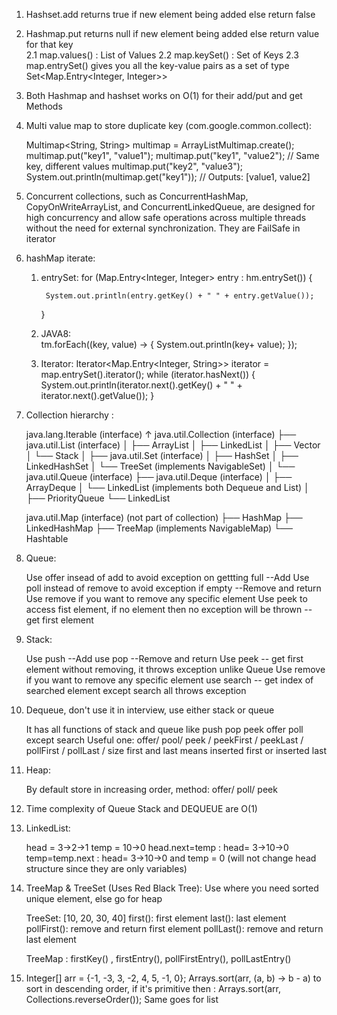 1. Hashset.add returns true if new element being added else return false

2. Hashmap.put returns null if new element being added else return value for that key  
2.1 map.values() : List of Values 
2.2 map.keySet() : Set of Keys
2.3 map.entrySet() gives you all the key-value pairs as a set of type Set<Map.Entry<Integer, Integer>>

3. Both Hashmap and hashset works on O(1) for their add/put and get Methods

4. Multi value map to store duplicate key (com.google.common.collect):

    Multimap<String, String> multimap = ArrayListMultimap.create();
    multimap.put("key1", "value1");
    multimap.put("key1", "value2");  // Same key, different values
    multimap.put("key2", "value3");
    System.out.println(multimap.get("key1"));  // Outputs: [value1, value2]

5. Concurrent collections, such as ConcurrentHashMap, CopyOnWriteArrayList, and ConcurrentLinkedQueue,
are designed for high concurrency and allow safe operations across multiple threads without the need for
external synchronization. They are FailSafe in iterator

6. hashMap iterate:

    1. entrySet:
        for (Map.Entry<Integer, Integer> entry : hm.entrySet()) {

            System.out.println(entry.getKey() + " " + entry.getValue());
        }
    2.  JAVA8:    
        tm.forEach((key, value) -> {
            System.out.println(key+ value);
        });
   3. Iterator: 
      Iterator<Map.Entry<Integer, String>> iterator = map.entrySet().iterator();
      while (iterator.hasNext()) {
       System.out.println(iterator.next().getKey() + " " + iterator.next().getValue());
      }

7. Collection hierarchy :

    java.lang.Iterable (interface)
    ↑
    java.util.Collection (interface)
    ├── java.util.List (interface)
    │     ├── ArrayList
    │     ├── LinkedList
    │     ├── Vector
    │     └── Stack
    │
    ├── java.util.Set (interface)
    │     ├── HashSet
    │     ├── LinkedHashSet
    │     └── TreeSet (implements NavigableSet)
    │
    └── java.util.Queue (interface)
    ├── java.util.Deque (interface)
    │     ├── ArrayDeque
    │     └── LinkedList (implements both Dequeue and List)
    │
    ├── PriorityQueue
    └── LinkedList


    java.util.Map (interface) (not part of collection)
    ├── HashMap
    ├── LinkedHashMap
    ├── TreeMap (implements NavigableMap)
    └── Hashtable

8. Queue:

    Use offer insead of add to avoid exception on gettting full --Add
    Use poll instead of remove to avoid exception if empty --Remove and return
    Use remove if you want to remove any specific element
    Use peek to access fist element, if no element then no exception will be thrown -- get first element

9. Stack:

    Use push --Add
    use pop --Remove and return
    Use peek -- get first element without removing, it throws exception unlike Queue
    Use remove if you want to remove any specific element
    use search -- get index of searched element 
    except search all throws exception

10. Dequeue, don't use it in interview, use either stack or queue

    It has all functions of stack and queue like push pop peek offer poll except search
    Useful one: offer/ pool/ peek / peekFirst / peekLast / pollFirst / pollLast / size
                first and last means inserted first or inserted last

11. Heap:

    By default store in increasing order, method: offer/ poll/ peek

12. Time complexity of Queue Stack and DEQUEUE are O(1)

13. LinkedList:

    head = 3->2->1
    temp = 10->0
    head.next=temp  : head= 3->10->0
    temp=temp.next : head= 3->10->0 and temp = 0 (will not change head structure since they are only variables)

14. TreeMap & TreeSet (Uses Red Black Tree): Use where you need sorted unique element, else go for heap

    TreeSet: [10, 20, 30, 40]
        first(): first element
        last(): last element
        pollFirst(): remove and return first element
        pollLast(): remove and return last element

    TreeMap : firstKey() , firstEntry(), pollFirstEntry(), pollLastEntry()

15. Integer[] arr = {-1, -3, 3, -2, 4, 5, -1, 0};
    Arrays.sort(arr, (a, b) -> b - a) to sort in descending order, if it's primitive then : Arrays.sort(arr, Collections.reverseOrder());
    Same goes for list